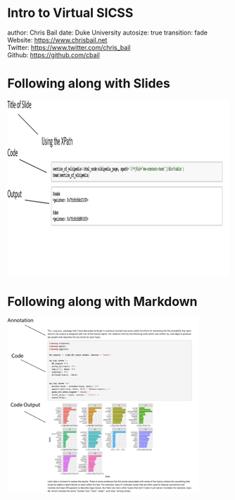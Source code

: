 <style>

.reveal section p {
  color: black;
  font-size: .7em;
  font-weight: normal;
  font-family: 'Helvetica'; #this is the font/color of text in slides
}


.section .reveal .state-background {
    background: white;}
.section .reveal h1,
.section .reveal p {
    color: black;
    position: relative;
    font-family: 'Helvetica';
    font-weight: normal;
    top: 4%;}
   
 
 /* section titles */
.reveal h1 { 
  color: black;
  position: relative;
  font-weight: normal;
  font-family: 'Helvetica'; 
  top: 4%
}    

 
/* slide titles */
.reveal h3 { 
  color: black;
  font-weight: normal;
  font-family: 'Helvetica'; 
}    

.small-code pre code {
  font-size: 1.2em;
}

.wrap-url pre code {
  word-wrap:break-word;
}


</style>


Intro to Virtual SICSS
========================================================
author: Chris Bail 
date: Duke University
autosize: true
transition: fade  
  Website: https://www.chrisbail.net  
  Twitter: https://www.twitter.com/chris_bail  
  Github: https://github.com/cbail 




Following along with Slides
========================================================

<img src="Anatomy of .Rpres.png" height="400" />



Following along with Markdown
========================================================

<img src="R Markdown Anatomy.png" height="400" />

